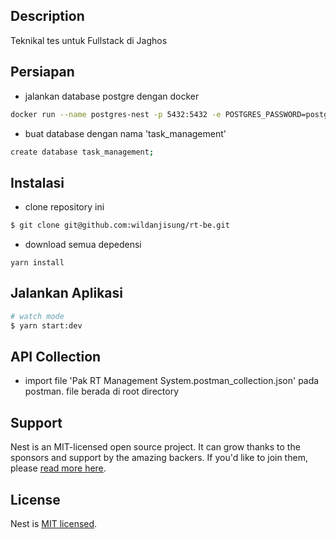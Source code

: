 

## Description

Teknikal tes untuk Fullstack di Jaghos

## Persiapan
- jalankan database postgre dengan docker
```bash
docker run --name postgres-nest -p 5432:5432 -e POSTGRES_PASSWORD=postgres -d postgres
```
- buat database dengan nama 'task_management'
```bash
create database task_management;
```
## Instalasi
- clone repository ini
```bash
$ git clone git@github.com:wildanjisung/rt-be.git
```
- download semua depedensi
```bsh
yarn install
```

## Jalankan Aplikasi

```bash
# watch mode
$ yarn start:dev
```

## API Collection
- import file 'Pak RT Management System.postman_collection.json' pada postman. file berada di root directory
## Support

Nest is an MIT-licensed open source project. It can grow thanks to the sponsors and support by the amazing backers. If you'd like to join them, please [read more here](https://docs.nestjs.com/support).

## License

Nest is [MIT licensed](LICENSE).

